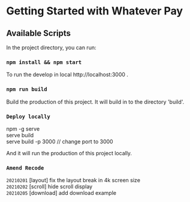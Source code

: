 # Getting Started with Whatever Pay

## Available Scripts

In the project directory, you can run:

### `npm install && npm start`

To run the develop in local http://localhost:3000 .

### `npm run build`

Build the production of this project.
It will build in to the directory 'build'.

### `Deploy locally`

npm -g serve <br/>
serve build <br/>
serve build -p 3000 // change port to 3000

And it will run the production of this project locally.

### `Amend Recode`

`20210201` [layout] fix the layout break in 4k screen size <br/>
`20210202` [scroll] hide scroll display <br/>
`20210205` [download] add download example
